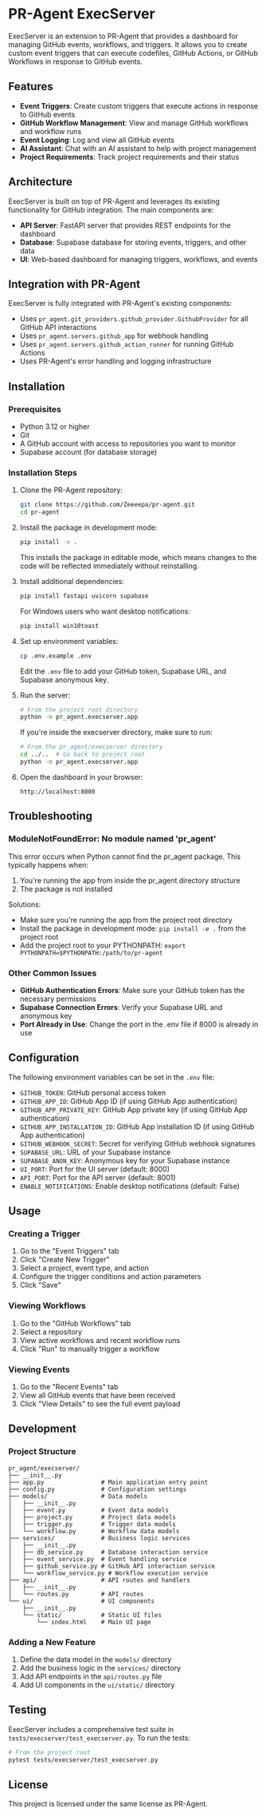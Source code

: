 # PR-Agent ExecServer

ExecServer is an extension to PR-Agent that provides a dashboard for managing GitHub events, workflows, and triggers. It allows you to create custom event triggers that can execute codefiles, GitHub Actions, or GitHub Workflows in response to GitHub events.

## Features

- **Event Triggers**: Create custom triggers that execute actions in response to GitHub events
- **GitHub Workflow Management**: View and manage GitHub workflows and workflow runs
- **Event Logging**: Log and view all GitHub events
- **AI Assistant**: Chat with an AI assistant to help with project management
- **Project Requirements**: Track project requirements and their status

## Architecture

ExecServer is built on top of PR-Agent and leverages its existing functionality for GitHub integration. The main components are:

- **API Server**: FastAPI server that provides REST endpoints for the dashboard
- **Database**: Supabase database for storing events, triggers, and other data
- **UI**: Web-based dashboard for managing triggers, workflows, and events

## Integration with PR-Agent

ExecServer is fully integrated with PR-Agent's existing components:

- Uses `pr_agent.git_providers.github_provider.GithubProvider` for all GitHub API interactions
- Uses `pr_agent.servers.github_app` for webhook handling
- Uses `pr_agent.servers.github_action_runner` for running GitHub Actions
- Uses PR-Agent's error handling and logging infrastructure

## Installation

### Prerequisites

- Python 3.12 or higher
- Git
- A GitHub account with access to repositories you want to monitor
- Supabase account (for database storage)

### Installation Steps

1. Clone the PR-Agent repository:
   ```bash
   git clone https://github.com/Zeeeepa/pr-agent.git
   cd pr-agent
   ```

2. Install the package in development mode:
   ```bash
   pip install -e .
   ```

   This installs the package in editable mode, which means changes to the code will be reflected immediately without reinstalling.

3. Install additional dependencies:
   ```bash
   pip install fastapi uvicorn supabase
   ```

   For Windows users who want desktop notifications:
   ```bash
   pip install win10toast
   ```

4. Set up environment variables:
   ```bash
   cp .env.example .env
   ```
   Edit the `.env` file to add your GitHub token, Supabase URL, and Supabase anonymous key.

5. Run the server:
   ```bash
   # From the project root directory
   python -m pr_agent.execserver.app
   ```

   If you're inside the execserver directory, make sure to run:
   ```bash
   # From the pr_agent/execserver directory
   cd ../..  # Go back to project root
   python -m pr_agent.execserver.app
   ```

6. Open the dashboard in your browser:
   ```
   http://localhost:8000
   ```

## Troubleshooting

### ModuleNotFoundError: No module named 'pr_agent'

This error occurs when Python cannot find the pr_agent package. This typically happens when:

1. You're running the app from inside the pr_agent directory structure
2. The package is not installed

Solutions:
- Make sure you're running the app from the project root directory
- Install the package in development mode: `pip install -e .` from the project root
- Add the project root to your PYTHONPATH: `export PYTHONPATH=$PYTHONPATH:/path/to/pr-agent`

### Other Common Issues

- **GitHub Authentication Errors**: Make sure your GitHub token has the necessary permissions
- **Supabase Connection Errors**: Verify your Supabase URL and anonymous key
- **Port Already in Use**: Change the port in the .env file if 8000 is already in use

## Configuration

The following environment variables can be set in the `.env` file:

- `GITHUB_TOKEN`: GitHub personal access token
- `GITHUB_APP_ID`: GitHub App ID (if using GitHub App authentication)
- `GITHUB_APP_PRIVATE_KEY`: GitHub App private key (if using GitHub App authentication)
- `GITHUB_APP_INSTALLATION_ID`: GitHub App installation ID (if using GitHub App authentication)
- `GITHUB_WEBHOOK_SECRET`: Secret for verifying GitHub webhook signatures
- `SUPABASE_URL`: URL of your Supabase instance
- `SUPABASE_ANON_KEY`: Anonymous key for your Supabase instance
- `UI_PORT`: Port for the UI server (default: 8000)
- `API_PORT`: Port for the API server (default: 8001)
- `ENABLE_NOTIFICATIONS`: Enable desktop notifications (default: False)

## Usage

### Creating a Trigger

1. Go to the "Event Triggers" tab
2. Click "Create New Trigger"
3. Select a project, event type, and action
4. Configure the trigger conditions and action parameters
5. Click "Save"

### Viewing Workflows

1. Go to the "GitHub Workflows" tab
2. Select a repository
3. View active workflows and recent workflow runs
4. Click "Run" to manually trigger a workflow

### Viewing Events

1. Go to the "Recent Events" tab
2. View all GitHub events that have been received
3. Click "View Details" to see the full event payload

## Development

### Project Structure

```
pr_agent/execserver/
├── __init__.py
├── app.py                # Main application entry point
├── config.py             # Configuration settings
├── models/               # Data models
│   ├── __init__.py
│   ├── event.py          # Event data models
│   ├── project.py        # Project data models
│   ├── trigger.py        # Trigger data models
│   └── workflow.py       # Workflow data models
├── services/             # Business logic services
│   ├── __init__.py
│   ├── db_service.py     # Database interaction service
│   ├── event_service.py  # Event handling service
│   ├── github_service.py # GitHub API interaction service
│   └── workflow_service.py # Workflow execution service
├── api/                  # API routes and handlers
│   ├── __init__.py
│   └── routes.py         # API routes
└── ui/                   # UI components
    ├── __init__.py
    └── static/           # Static UI files
        └── index.html    # Main UI page
```

### Adding a New Feature

1. Define the data model in the `models/` directory
2. Add the business logic in the `services/` directory
3. Add API endpoints in the `api/routes.py` file
4. Add UI components in the `ui/static/` directory

## Testing

ExecServer includes a comprehensive test suite in `tests/execserver/test_execserver.py`. To run the tests:

```bash
# From the project root
pytest tests/execserver/test_execserver.py
```

## License

This project is licensed under the same license as PR-Agent.

